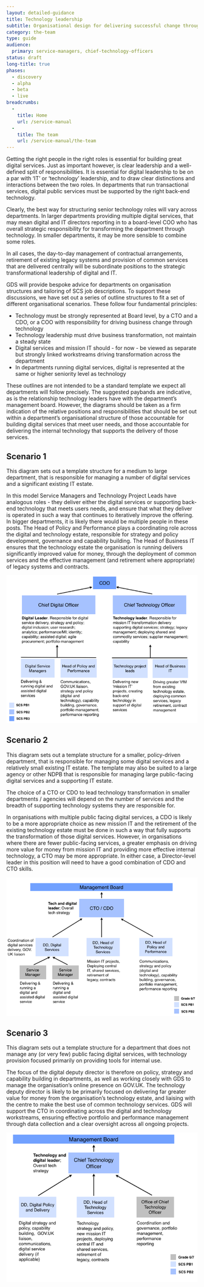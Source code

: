 ```yaml
---
layout: detailed-guidance
title: Technology leadership
subtitle: Organisational design for delivering successful change through technology
category: the-team
type: guide
audience:
  primary: service-managers, chief-technology-officers
status: draft
long-title: true
phases:
  - discovery
  - alpha
  - beta
  - live
breadcrumbs:
  -
    title: Home
    url: /service-manual
  -
    title: The team
    url: /service-manual/the-team
---
```


Getting the right people in the right roles is essential for building great digital services. Just as important however, is clear leadership and a well-defined split of responsibilities. It is essential for digital leadership to be on a par with ‘IT’ or ‘technology’ leadership, and to draw clear distinctions and interactions between the two roles. In departments that run transactional services, digital public services must be supported by the right back-end technology.

Clearly, the best way for structuring senior technology roles will vary across departments. In larger departments providing multiple digital services, that may mean digital and IT directors reporting in to a board-level COO who has overall strategic responsibility for transforming the department through technology. In smaller departments, it may be more sensible to combine some roles.

In all cases, the day-to-day management of contractual arrangements, retirement of existing legacy systems and provision of common services that are delivered centrally will be subordinate positions to the strategic transformational leadership of digital and IT.

GDS will provide bespoke advice for departments on organisation structures and tailoring of SCS job descriptions. To support these discussions, we have set out a series of outline structures to fit a set of different organisational scenarios. These follow four fundamental principles:

* Technology must be strongly represented at Board level, by a CTO and a CDO, or a COO with responsibility for driving business change through technology
* Technology leadership must drive business transformation, not maintain a steady state
* Digital services and mission IT should - for now - be viewed as separate but strongly linked workstreams driving transformation across the department
* In departments running digital services, digital is represented at the same or higher seniority level as technology

These outlines are not intended to be a standard template we expect all departments will follow precisely. The suggested paybands are indicative, as is the relationship technology leaders have with the department’s management board. However, the diagrams should be taken as a firm indication of the relative positions and responsibilities that should be set out within a department’s organisational structure of those accountable for building digital services that meet user needs, and those accountable for delivering the internal technology that supports the delivery of those services.

## Scenario 1

This diagram sets out a template structure for a medium to large department, that is responsible for managing a number of digital services and a significant existing IT estate.

In this model Service Managers and Technology Project Leads have analogous roles - they deliver either the digital services or supporting back-end technology that meets users needs, and ensure that what they deliver is operated in such a way that continues to iteratively improve the offering. In bigger departments, it is likely there would be multiple people in these posts. The Head of Policy and Performance plays a coordinating role across the digital and technology estate, responsible for strategy and policy development, governance and capability building. The Head of Business IT ensures that the technology estate the organisation is running delivers significantly improved value for money, through the deployment of common services and the effective management (and retirement where appropriate) of legacy systems and contracts.

![diagram describing scenario 1](/service-manual/assets/images/recruitment/scenario-1.png)

## Scenario 2

This diagram sets out a template structure for a smaller, policy-driven department, that is responsible for managing some digital services and a relatively small existing IT estate. The template may also be suited to a large agency or other NDPB that is responsible for managing large public-facing digital services and a supporting IT estate.

The choice of a CTO or CDO to lead technology transformation in smaller departments / agencies will depend on the number of services and the breadth of supporting technology systems they are responsible for.

In organisations with multiple public facing digital services, a CDO is likely to be a more appropriate choice as new mission IT and the retirement of the existing technology estate must be done in such a way that fully supports the transformation of those digital services. However, in organisations where there are fewer public-facing services, a greater emphasis on driving more value for money from mission IT and providing more effective internal technology, a CTO may be more appropriate. In either case, a Director-level leader in this position will need to have a good combination of CDO and CTO skills.

![diagram describing scenario 2](/service-manual/assets/images/recruitment/scenario-2.png)

## Scenario 3

This diagram sets out a template structure for a department that does not manage any (or very few) public facing digital services, with technology provision focused primarily on providing tools for internal use.

The focus of the digital deputy director is therefore on policy, strategy and capability building in departments, as well as working closely with GDS to manage the organisation’s online presence on GOV.UK. The technology deputy director is likely to be primarily focused on delivering far greater value for money from the organisation’s technology estate, and liaising with the centre to make the best use of common technology services. GDS will support the CTO in coordinating across the digital and technology workstreams, ensuring effective portfolio and performance management through data collection and a clear oversight across all ongoing projects.

![diagram describing scenario 3](/service-manual/assets/images/recruitment/scenario-3.png)
